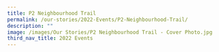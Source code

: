 ```yaml
---
title: P2 Neighbourhood Trail
permalink: /our-stories/2022-Events/P2-Neighbourhood-Trail/
description: ""
image: /images/Our Stories/P2 Neighbourhood Trail - Cover Photo.jpg
third_nav_title: 2022 Events
---
```


